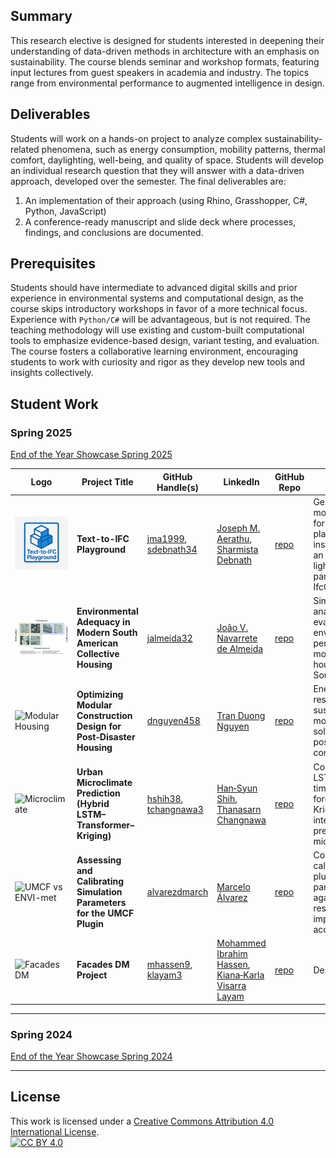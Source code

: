 ## Summary

This research elective is designed for students interested in deepening their understanding of data-driven methods in architecture with an emphasis on sustainability. The course blends seminar and workshop formats, featuring input lectures from guest speakers in academia and industry. The topics range from environmental performance to augmented intelligence in design.

## Deliverables

Students will work on a hands-on project to analyze complex sustainability-related phenomena, such as energy consumption, mobility patterns, thermal comfort, daylighting, well-being, and quality of space. Students will develop an individual research question that they will answer with a data-driven approach, developed over the semester. The final deliverables are:

1. An implementation of their approach (using Rhino, Grasshopper, C#, Python, JavaScript)
2. A conference-ready manuscript and slide deck where processes, findings, and conclusions are documented.

## Prerequisites

Students should have intermediate to advanced digital skills and prior experience in environmental systems and computational design, as the course skips introductory workshops in favor of a more technical focus. Experience with `Python/C#` will be advantageous, but is not required. The teaching methodology will use existing and custom-built computational tools to emphasize evidence-based design, variant testing, and evaluation. The course fosters a collaborative learning environment, encouraging students to work with curiosity and rigor as they develop new tools and insights collectively.

## Student Work

<style>
  table img {
    width: 200px;
    height: auto;
  }
</style>

### Spring 2025

[End of the Year Showcase Spring 2025](https://docs.google.com/presentation/d/1eU39IR4Wj1v1cflKur6dte04wAnLXxDZgu13tPSUnOs/edit?usp=sharing)  


| Logo                                       | Project Title                                                           | GitHub Handle(s)                       | LinkedIn                                                             | GitHub Repo         | Description                                                                                                                       |
| ------------------------------------------ | ----------------------------------------------------------------------- | -------------------------------------- | -------------------------------------------------------------------- | ------------------- | --------------------------------------------------------------------------------------------------------------------------------- |
| ![Text-to-IFC Playground][logo-ifc]        | **Text-to-IFC Playground**                                              | [jma1999][gh-jma], [sdebnath34][gh-sd] | [Joseph M. Aerathu][li-jma], [Sharmista Debnath][li-sd]              | [repo][repo-jma-sd] | Generates 3D BIM models in IFC format from plain‑language instructions using an LLM, a lightweight mesh parser, and IfcOpenShell. |
| ![South American Housing][logo-sa-housing] | **Environmental Adequacy in Modern South American Collective Housing**  | [jalmeida32][gh-ja]                    | [João V. Navarrete de Almeida][li-ja]                                | [repo][repo-ja]     | Simulation analyses evaluating environmental performance of a modern collective housing project in South America.                 |
| ![Modular Housing][logo-modular]           | **Optimizing Modular Construction Design for Post‑Disaster Housing**    | [dnguyen458][gh-td]                    | [Tran Duong Nguyen][li-td]                                           | [repo][repo-td]     | Energy‑efficient, resilient, and sustainable modular housing solutions for post‑disaster contexts.                                |
| ![Microclimate][logo-microclimate]         | **Urban Microclimate Prediction (Hybrid LSTM–Transformer–Kriging)**     | [hshih38][gh-hs], [tchangnawa3][gh-tc] | [Han‑Syun Shih][li-hs], [Thanasarn Changnawa][li-tc]                 | [repo][repo-tc-hs]  | Combines LSTM/Transformer time‑series forecasting with Kriging spatial interpolation to predict urban microclimates.              |
| ![UMCF vs ENVI-met][logo-umcf]             | **Assessing and Calibrating Simulation Parameters for the UMCF Plugin** | [alvarezdmarch][gh-ma]                 | [Marcelo Álvarez][li-ma]                                             | [repo][repo-ma]     | Compares and calibrates UMCF plugin simulation parameters against ENVI‑met results for improved accuracy.                         |
| ![Facades DM][logo-facades-dm]             | **Facades DM Project**                                                  | [mhassen9][gh-mi], [klayam3][gh-kl]    | [Mohammed Ibrahim Hassen][li-mi], [Kiana‑Karla Visarra Layam][li-kl] | [repo][repo-mi-kl]  | Description.                                                                                                                      |

[logo-ifc]:        https://raw.githubusercontent.com/SustainableUrbanSystemsLab/ARCH-8833-Sp25-LLM2IFC/refs/heads/main/Figures/Logo.png
[logo-sa-housing]: https://raw.githubusercontent.com/SustainableUrbanSystemsLab/ARCH-8833-Sp25-Environmental-adequacy-in-modern-South-American-collective-housing/main/images/comparison.jpg
[logo-modular]:    https://raw.githubusercontent.com/SustainableUrbanSystemsLab/ARCH-8833-Sp25-Optimal-Modular-Construction-Post-Disaster-Housing/main/Logo.png
[logo-microclimate]: https://raw.githubusercontent.com/SustainableUrbanSystemsLab/ARCH-8833-Sp25-Urban-Microclimate-Prediction-Hybrid-LSTM-Transformer-Kriging/main/images/Diagram_1.jpg
[logo-umcf]:       https://raw.githubusercontent.com/SustainableUrbanSystemsLab/ARCH-8833-Sp25-UMCFvsENVImet/main/figure.jpg
[logo-facades-dm]: https://www.svgrepo.com/show/508699/landscape-placeholder.svg


[gh-jma]: https://github.com/jma1999
[gh-sd]: https://github.com/sdebnath34
[gh-ja]: https://github.com/joaovnavarrete
[gh-ma]: https://github.com/alvarezdmarch
[gh-td]: https://github.com/NTD3201
[gh-kl]: https://github.com/klayam3
[gh-hs]: https://github.com/BenjaminHansyun
[gh-tc]: https://github.com/tchangnawa3
[gh-mi]: https://github.com/mhassen9


[li-ja]: https://www.linkedin.com/in/jo%C3%A3o-v-navarrete-de-almeida-28646945/
[li-sd]: https://www.linkedin.com/in/sharmista-debnath-3ba556227/
[li-ma]: https://www.linkedin.com/in/marcelo-%C3%A1lvarez-a9253717a/
[li-td]: https://www.linkedin.com/in/tranduongnguyen/
[li-kl]: https://www.linkedin.com/in/kiana-karla-layam/
[li-hs]: https://www.linkedin.com/in/han-syun-shih-1717832b3/
[li-tc]: https://www.linkedin.com/in/thanasarn-changnawa-051a42202/
[li-mi]: https://www.linkedin.com/in/mohammed-ibrahim-6188a5217/
[li-jma]: https://www.linkedin.com/in/josephaerathu/

[repo-jma-sd]: https://github.com/SustainableUrbanSystemsLab/ARCH-8833-Sp25-LLM2IFC
[repo-mi-kl]: https://github.com/SustainableUrbanSystemsLab/ARCH-8833-Sp25-UMCFvsENVImet
[repo-tc-hs]: https://github.com/SustainableUrbanSystemsLab/ARCH-8833-Sp25-Urban-Microclimate-Prediction-Hybrid-LSTM-Transformer-Kriging
[repo-ja]: https://github.com/SustainableUrbanSystemsLab/ARCH-8833-Sp25-Environmental-adequacy-in-modern-South-American-collective-housing
[repo-td]: https://github.com/SustainableUrbanSystemsLab/ARCH-8833-Sp25-Optimal-Modular-Construction-Post-Disaster-Housing
[repo-ma]: https://github.com/SustainableUrbanSystemsLab/ARCH-8833-Sp25-UMCFvsENVImet


---

### Spring 2024

[End of the Year Showcase Spring 2024](https://docs.google.com/presentation/d/1uE61tAisLvI9qhuCtqXEb0OJ5sR9ljYjdt6a3hoJJ7Q/edit?usp=sharing)  

---

## License

This work is licensed under a [Creative Commons Attribution 4.0 International License][cc-by].  
[![CC BY 4.0][cc-by-shield]][cc-by]  

[cc-by]: http://creativecommons.org/licenses/by/4.0/
[cc-by-image]: https://i.creativecommons.org/l/by/4.0/88x31.png
[cc-by-shield]: https://img.shields.io/badge/License-CC%20BY%204.0-lightgrey.svg
